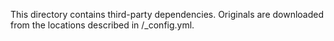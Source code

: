 
This directory contains third-party dependencies.  Originals are downloaded from the locations described in /_config.yml.

